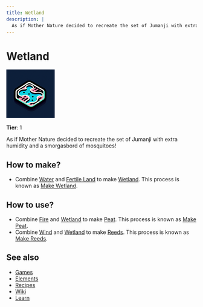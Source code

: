 ```yaml
---
title: Wetland
description: |
  As if Mother Nature decided to recreate the set of Jumanji with extra humidity and a smorgasbord of mosquitoes!
---
```

# Wetland

![](../images/item.wetland.png)

**Tier**: 1

As if Mother Nature decided to recreate the set of Jumanji with extra humidity and a smorgasbord of mosquitoes!

## How to make?

* Combine [Water](/wiki/elements/water) and [Fertile Land](/wiki/elements/fertile-land) to make [Wetland](/wiki/elements/wetland). This process is known as [Make Wetland](/wiki/recipes/make-wetland).

## How to use?

* Combine [Fire](/wiki/elements/fire) and [Wetland](/wiki/elements/wetland) to make [Peat](/wiki/elements/peat). This process is known as [Make Peat](/wiki/recipes/make-peat).
* Combine [Wind](/wiki/elements/wind) and [Wetland](/wiki/elements/wetland) to make [Reeds](/wiki/elements/reeds). This process is known as [Make Reeds](/wiki/recipes/make-reeds).

## See also

* [Games](/wiki/games)
* [Elements](/wiki/elements)
* [Recipes](/wiki/recipes)
* [Wiki](/wiki/index)
* [Learn](/learn/index)